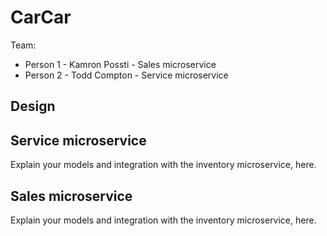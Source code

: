 # CarCar

Team:

* Person 1 - Kamron Possti - Sales microservice
* Person 2 - Todd Compton - Service microservice

## Design

## Service microservice

Explain your models and integration with the inventory
microservice, here.

## Sales microservice

Explain your models and integration with the inventory
microservice, here.

